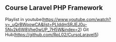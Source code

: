 ## Course Laravel PHP Framework
Playlist in youtube(https://www.youtube.com/watch?v=_uQrBWpowCA&list=PLIddmSRJEJ0u-5Nv2k6W8Vhe0wUP_7H5W&index=2)
Git Hub(https://github.com/RpL02/CursoLaravel5)
